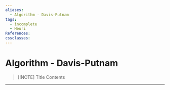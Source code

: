 ```yaml
---
aliases:
  - Algorithm - Davis-Putnam
tags:
  - incomplete
  - Heuri
References: 
cssclasses:
---
```

# Algorithm - Davis-Putnam

> [!NOTE] Title
> Contents

***